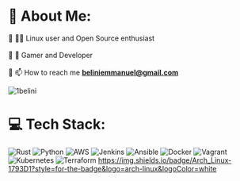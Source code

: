 # 💫 About Me:
🔹 👨‍💻 Linux user and Open Source enthusiast<br><br>🔹 👾 Gamer and Developer <br><br>🔹 📫 How to reach me **beliniemmanuel@gmail.com**<br>

<p align="left"> <img src="https://komarev.com/ghpvc/?username=1belini&label=Profile%20views&color=0e75b6&style=flat" alt="1belini" /> </p>


# 💻 Tech Stack:
![Rust](https://img.shields.io/badge/rust-%23000000.svg?style=for-the-badge&logo=rust&logoColor=white) ![Python](https://img.shields.io/badge/python-3670A0?style=for-the-badge&logo=python&logoColor=ffdd54) ![AWS](https://img.shields.io/badge/AWS-%23FF9900.svg?style=for-the-badge&logo=amazon-aws&logoColor=white) ![Jenkins](https://img.shields.io/badge/jenkins-%232C5263.svg?style=for-the-badge&logo=jenkins&logoColor=white) ![Ansible](https://img.shields.io/badge/ansible-%231A1918.svg?style=for-the-badge&logo=ansible&logoColor=white) ![Docker](https://img.shields.io/badge/docker-%230db7ed.svg?style=for-the-badge&logo=docker&logoColor=white) ![Vagrant](https://img.shields.io/badge/vagrant-%231563FF.svg?style=for-the-badge&logo=vagrant&logoColor=white) ![Kubernetes](https://img.shields.io/badge/kubernetes-%23326ce5.svg?style=for-the-badge&logo=kubernetes&logoColor=white) ![Terraform](https://img.shields.io/badge/terraform-%235835CC.svg?style=for-the-badge&logo=terraform&logoColor=white) 	https://img.shields.io/badge/Arch_Linux-1793D1?style=for-the-badge&logo=arch-linux&logoColor=white

